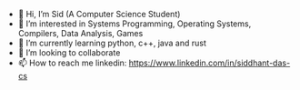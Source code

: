 - 👋 Hi, I’m Sid (A Computer Science Student)
- 👀 I’m interested in Systems Programming, Operating Systems, Compilers, Data Analysis, Games 
- 🌱 I’m currently learning python, c++, java and rust
- 💞️ I’m looking to collaborate 
- 📫 How to reach me linkedin: https://www.linkedin.com/in/siddhant-das-cs

<!---
Sid-26/Sid-26 is a ✨ special ✨ repository because its `README.md` (this file) appears on your GitHub profile.
You can click the Preview link to take a look at your changes.
--->
